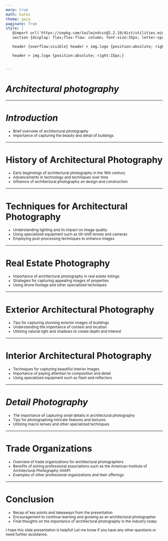 ```yaml
---
marp: true
math: katex
theme: gaia
paginate: True
style: |
   @import url('https://unpkg.com/tailwindcss@2.2.19/dist/utilities.min.css');
   section {display: flex;flex-flow: column; font-size:35px; letter-spacing:1.4px;}

   header {overflow:visible} header > img.logo {position:absolute; right:15px;}

   header > img.logo {position:absolute; right:15px;}


---
```

<!-- backgroundColor: #88829c -->
<!-- _class: lead -->

 # _Architectural photography_

---
<style scoped>p,li {font-size:0.92em}</style>

 # _Introduction_

- Brief overview of architectural photography
- Importance of capturing the beauty and detail of buildings

---
<style scoped>p,li {font-size:0.88em}</style>

 # History of Architectural Photography

- Early beginnings of architectural photography in the 19th century
- Advancements in technology and techniques over time
- Influence of architectural photography on design and construction

---
<style scoped>p,li {font-size:0.88em}</style>

 # Techniques for Architectural Photography
- Understanding lighting and its impact on image quality
- Using specialized equipment such as tilt-shift lenses and cameras
- Employing post-processing techniques to enhance images


---
<style scoped>p,li {font-size:0.88em}</style>

 # Real Estate Photography
- Importance of architectural photography in real estate listings
- Strategies for capturing appealing images of properties
- Using drone footage and other specialized techniques


---
<style scoped>p,li {font-size:0.88em}</style>

 # Exterior Architectural Photography

- Tips for capturing stunning exterior images of buildings
- Understanding the importance of context and location
- Utilizing natural light and shadows to create depth and interest

---
<style scoped>p,li {font-size:0.88em}</style>

 # Interior Architectural Photography

- Techniques for capturing beautiful interior images
- Importance of paying attention to composition and detail
- Using specialized equipment such as flash and reflectors

---
<style scoped>p,li {font-size:0.88em}</style>

 # _Detail Photography_
- The importance of capturing small details in architectural photography
- Tips for photographing intricate features and textures
- Utilizing macro lenses and other specialized techniques


---
<style scoped>p,li {font-size:0.88em}</style>

 # Trade Organizations

- Overview of trade organizations for architectural photographers
- Benefits of joining professional associations such as the American Institute of Architectural Photography (AIAP)
- Examples of other professional organizations and their offerings

---
<style scoped>p,li {font-size:0.84em}</style>

 # Conclusion
- Recap of key points and takeaways from the presentation
- Encouragement to continue learning and growing as an architectural photographer
- Final thoughts on the importance of architectural photography in the industry today

I hope this slide presentation is helpful! Let me know if you have any other questions or need further assistance.
